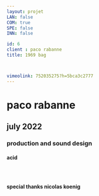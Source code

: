 ```yaml
---
layout: projet
LAN: false  
COM: true
SPE: false
INN: false

id: 6
client : paco rabanne 
title: 1969 bag



vimeolink: 752035275?h=5bca3c2777
---
```


# paco rabanne 
## july 2022
### production and sound design
#### acid 
### &nbsp;
#### special thanks nicolas koenig